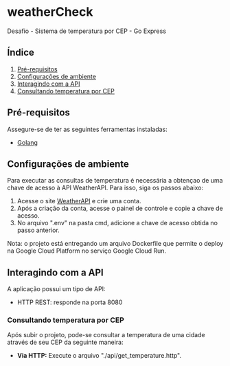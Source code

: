 # weatherCheck
Desafio - Sistema de temperatura por CEP - Go Express

## Índice
1. [Pré-requisitos](#pré-requisitos)
2. [Configurações de ambiente](#configurações-de-ambiente)
3. [Interagindo com a API](#interagindo-com-a-api)
4. [Consultando temperatura por CEP](#consultando-temperatura-por-cep)

## Pré-requisitos
Assegure-se de ter as seguintes ferramentas instaladas:
- [Golang](https://go.dev/doc/install)

## Configurações de ambiente
Para executar as consultas de temperatura é necessária a obtençao de uma chave de acesso à API WeatherAPI. Para isso, siga os passos abaixo:    
1. Acesse o site [WeatherAPI](https://www.weatherapi.com/) e crie uma conta.
2. Após a criação da conta, acesse o painel de controle e copie a chave de acesso.
3. No arquivo ".env" na pasta cmd, adicione a chave de acesso obtida no passo anterior.

Nota: o projeto está entregando um arquivo Dockerfile que permite o deploy na Google Cloud Platform no serviço Google Cloud Run.

## Interagindo com a API
A aplicação possui um tipo de API:
- HTTP REST: responde na porta 8080

### Consultando temperatura por CEP
Após subir o projeto, pode-se consultar a temperatura de uma cidade através de seu CEP da seguinte maneira:

- **Via HTTP:** Execute o arquivo "./api/get_temperature.http".

